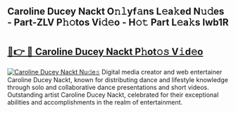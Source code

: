 ## Caroline Ducey Nackt O𝚗𝚕yf𝚊ns L𝚎a𝚔ed N𝚞𝚍es - Part-ZLV P𝚑𝚘tos Vi𝚍𝚎o - H𝚘𝚝 Part L𝚎a𝚔s Iwb1R

# <h2><a href="http://kfenf7.oniu.top/?m=Caroline+Ducey+Nackt">🔗👉 🔴 Caroline Ducey Nackt P𝚑ot𝚘𝚜 V𝚒d𝚎o</a></h2>

[![Caroline Ducey Nackt Nu𝚍e𝚜](https://i.imgur.com/0qMVB7G.gif)](http://kfenf7.oniu.top/?m=Caroline+Ducey+Nackt)
Digital media creator and web entertainer Caroline Ducey Nackt, known for distributing dance and lifestyle knowledge through solo and collaborative dance presentations and short videos. Outstanding artist Caroline Ducey Nackt, celebrated for their exceptional abilities and accomplishments in the realm of entertainment.  
